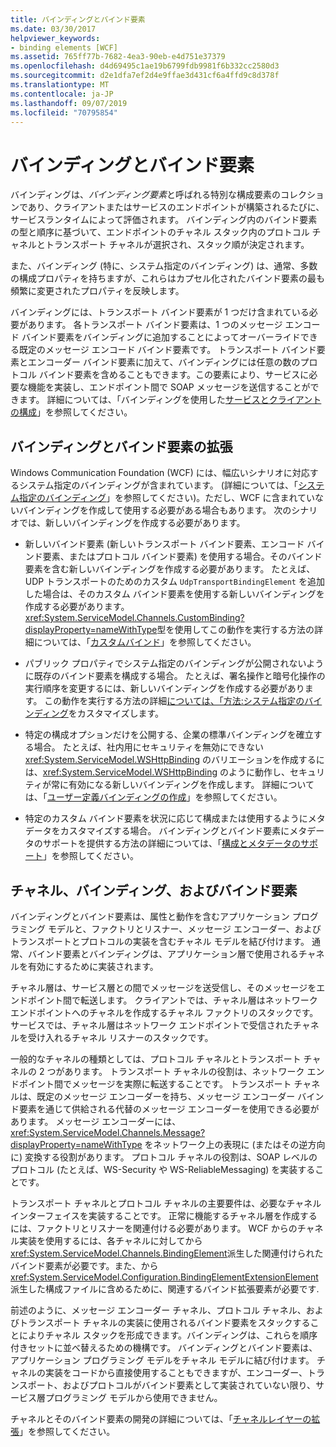 ```yaml
---
title: バインディングとバインド要素
ms.date: 03/30/2017
helpviewer_keywords:
- binding elements [WCF]
ms.assetid: 765ff77b-7682-4ea3-90eb-e4d751e37379
ms.openlocfilehash: d4d69495c1ae19b6799fdb9981f6b332cc2580d3
ms.sourcegitcommit: d2e1dfa7ef2d4e9ffae3d431cf6a4ffd9c8d378f
ms.translationtype: MT
ms.contentlocale: ja-JP
ms.lasthandoff: 09/07/2019
ms.locfileid: "70795854"
---
```

# <a name="bindings-and-binding-elements"></a>バインディングとバインド要素
バインディングは、*バインディング要素*と呼ばれる特別な構成要素のコレクションであり、クライアントまたはサービスのエンドポイントが構築されるたびに、サービスランタイムによって評価されます。 バインディング内のバインド要素の型と順序に基づいて、エンドポイントのチャネル スタック内のプロトコル チャネルとトランスポート チャネルが選択され、スタック順が決定されます。  
  
 また、バインディング (特に、システム指定のバインディング) は、通常、多数の構成プロパティを持ちますが、これらはカプセル化されたバインド要素の最も頻繁に変更されたプロパティを反映します。  
  
 バインディングには、トランスポート バインド要素が 1 つだけ含まれている必要があります。 各トランスポート バインド要素は、1 つのメッセージ エンコード バインド要素をバインディングに追加することによってオーバーライドできる既定のメッセージ エンコード バインド要素です。 トランスポート バインド要素とエンコーダー バインド要素に加えて、バインディングには任意の数のプロトコル バインド要素を含めることもできます。この要素により、サービスに必要な機能を実装し、エンドポイント間で SOAP メッセージを送信することができます。 詳細については、「バインディングを使用した[サービスとクライアントの構成](../using-bindings-to-configure-services-and-clients.md)」を参照してください。  
  
## <a name="extending-bindings-and-binding-elements"></a>バインディングとバインド要素の拡張  
 Windows Communication Foundation (WCF) には、幅広いシナリオに対応するシステム指定のバインディングが含まれています。 (詳細については、「[システム指定のバインディング](../system-provided-bindings.md)」を参照してください)。ただし、WCF に含まれていないバインディングを作成して使用する必要がある場合もあります。 次のシナリオでは、新しいバインディングを作成する必要があります。  
  
- 新しいバインド要素 (新しいトランスポート バインド要素、エンコード バインド要素、またはプロトコル バインド要素) を使用する場合。そのバインド要素を含む新しいバインディングを作成する必要があります。 たとえば、UDP トランスポートのためのカスタム `UdpTransportBindingElement` を追加した場合は、そのカスタム バインド要素を使用する新しいバインディングを作成する必要があります。 <xref:System.ServiceModel.Channels.CustomBinding?displayProperty=nameWithType>型を使用してこの動作を実行する方法の詳細については、「[カスタムバインド](custom-bindings.md)」を参照してください。  
  
- パブリック プロパティでシステム指定のバインディングが公開されないように既存のバインド要素を構成する場合。 たとえば、署名操作と暗号化操作の実行順序を変更するには、新しいバインディングを作成する必要があります。 この動作を実行する方法の詳細[については、「方法:システム指定のバインディング](how-to-customize-a-system-provided-binding.md)をカスタマイズします。  
  
- 特定の構成オプションだけを公開する、企業の標準バインディングを確立する場合。 たとえば、社内用にセキュリティを無効にできない <xref:System.ServiceModel.WSHttpBinding> のバリエーションを作成するには、<xref:System.ServiceModel.WSHttpBinding> のように動作し、セキュリティが常に有効になる新しいバインディングを作成します。 詳細については、「[ユーザー定義バインディングの作成](creating-user-defined-bindings.md)」を参照してください。  
  
- 特定のカスタム バインド要素を状況に応じて構成または使用するようにメタデータをカスタマイズする場合。 バインディングとバインド要素にメタデータのサポートを提供する方法の詳細については、「[構成とメタデータのサポート](configuration-and-metadata-support.md)」を参照してください。  

## <a name="channels-bindings-and-binding-elements"></a>チャネル、バインディング、およびバインド要素  
 バインディングとバインド要素は、属性と動作を含むアプリケーション プログラミング モデルと、ファクトリとリスナー、メッセージ エンコーダー、およびトランスポートとプロトコルの実装を含むチャネル モデルを結び付けます。 通常、バインド要素とバインディングは、アプリケーション層で使用されるチャネルを有効にするために実装されます。  
  
 チャネル層は、サービス層との間でメッセージを送受信し、そのメッセージをエンドポイント間で転送します。 クライアントでは、チャネル層はネットワーク エンドポイントへのチャネルを作成するチャネル ファクトリのスタックです。 サービスでは、チャネル層はネットワーク エンドポイントで受信されたチャネルを受け入れるチャネル リスナーのスタックです。  
  
 一般的なチャネルの種類としては、プロトコル チャネルとトランスポート チャネルの 2 つがあります。 トランスポート チャネルの役割は、ネットワーク エンドポイント間でメッセージを実際に転送することです。 トランスポート チャネルは、既定のメッセージ エンコーダーを持ち、メッセージ エンコーダー バインド要素を通じて供給される代替のメッセージ エンコーダーを使用できる必要があります。 メッセージ エンコーダーには、<xref:System.ServiceModel.Channels.Message?displayProperty=nameWithType> をネットワーク上の表現に (またはその逆方向に) 変換する役割があります。 プロトコル チャネルの役割は、SOAP レベルのプロトコル (たとえば、WS-Security や WS-ReliableMessaging) を実装することです。  
  
 トランスポート チャネルとプロトコル チャネルの主要要件は、必要なチャネル インターフェイスを実装することです。 正常に機能するチャネル層を作成するには、ファクトリとリスナーを関連付ける必要があります。 WCF からのチャネル実装を使用するには、各チャネルに対してから<xref:System.ServiceModel.Channels.BindingElement>派生した関連付けられたバインド要素が必要です。また、から<xref:System.ServiceModel.Configuration.BindingElementExtensionElement>派生した構成ファイルに含めるために、関連するバインド拡張要素が必要です.  
  
 前述のように、メッセージ エンコーダー チャネル、プロトコル チャネル、およびトランスポート チャネルの実装に使用されるバインド要素をスタックすることによりチャネル スタックを形成できます。バインディングは、これらを順序付きセットに並べ替えるための機構です。 バインディングとバインド要素は、アプリケーション プログラミング モデルをチャネル モデルに結び付けます。 チャネルの実装をコードから直接使用することもできますが、エンコーダー、トランスポート、およびプロトコルがバインド要素として実装されていない限り、サービス層プログラミング モデルから使用できません。  
  
 チャネルとそのバインド要素の開発の詳細については、「[チャネルレイヤーの拡張](extending-the-channel-layer.md)」を参照してください。
